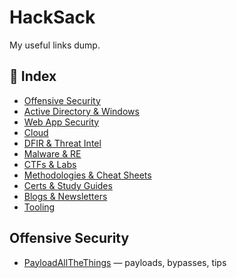 # HackSack
My useful links dump.

## 🔖 Index
- [Offensive Security](#offensive-security)
- [Active Directory & Windows](#active-directory--windows)
- [Web App Security](#web-app-security)
- [Cloud](#cloud)
- [DFIR & Threat Intel](#dfir--threat-intel)
- [Malware & RE](#malware--re)
- [CTFs & Labs](#ctfs--labs)
- [Methodologies & Cheat Sheets](#methodologies--cheat-sheets)
- [Certs & Study Guides](#certs--study-guides)
- [Blogs & Newsletters](#blogs--newsletters)
- [Tooling](#tooling)

## Offensive Security
- [PayloadAllTheThings](https://github.com/swisskyrepo/PayloadsAllTheThings) — payloads, bypasses, tips


